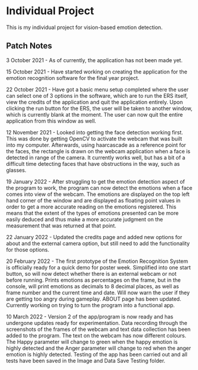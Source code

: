 # Individual Project

This is my individual project for vision-based emotion detection.

## Patch Notes

3 October 2021 - As of currently, the application has not been made yet.

15 October 2021 - Have started working on creating the application for the emotion recognition software for the final year project.

22 October 2021 - Have got a basic menu setup completed where the user can select one of 3 options in the software, which are to run the ERS itself, view the credits of the application and quit the application entirely. Upon clicking the run button for the ERS, the user will be taken to another window, which is currently blank at the moment. The user can now quit the entire application from this window as well.

12 November 2021 - Looked into getting the face detection working first. This was done by getting OpenCV to activate the webcam that was built into my computer. Afterwards, using haarcascade as a reference point for the faces, the rectangle is drawn on the webcam application when a face is detected in range of the camera. It currently works well, but has a bit of a difficult time detecting faces that have obstructions in the way, such as glasses.

19 January 2022 - After struggling to get the emotion detection aspect of the program to work, the program can now detect the emotions when a face comes into view of the webcam. The emotions are displayed on the top left hand corner of the window and are displayed as floating point values in order to get a more accurate reading on the emotions registered. This means that the extent of the types of emotions presented can be more easily deduced and thus make a more accurate judgment on the measurement that was returned at that point.

22 January 2022 - Updated the credits page and added new options for about and the external camera option, but still need to add the functionality for those options.

20 February 2022 - The first prototype of the Emotion Recognition System is officially ready for a quick demo for poster week. Simplified into one start button, so will now detect whether there is an external webcam or not before running. Prints emotions as percentages on the frame, but in the console, will print emotions as decimals to 8 decimal places, as well as frame number and the current time and date. Will now warn the user if they are getting too angry during gameplay. ABOUT page has been updated. Currently working on trying to turn the program into a functional app.

10 March 2022 - Version 2 of the app/program is now ready and has undergone updates ready for experimentation. Data recording through the screenshots of the frames of the webcam and text data collection has been added to the program. The text on the webcam has now different colours. The Happy parameter will change to green when the happy emotion is highly detected and the Anger parameter will change to red when the anger emotion is highly detected. Testing of the app has been carried out and all tests have been saved in the Image and Data Save Testing folder.